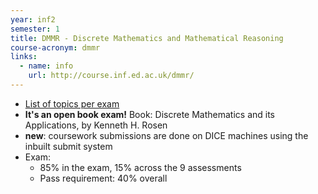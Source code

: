 ```yaml
---
year: inf2
semester: 1
title: DMMR - Discrete Mathematics and Mathematical Reasoning
course-acronym: dmmr
links:
  - name: info
    url: http://course.inf.ed.ac.uk/dmmr/
---
```


- [List of topics per exam](https://gist.github.com/neanias/058ac1d64386f240bfc38922e764e8a6)
- **It's an open book exam!** Book: Discrete Mathematics and its Applications, by Kenneth H. Rosen
- **new**: coursework submissions are done on DICE machines using the inbuilt submit system
- Exam:
  - 85% in the exam, 15% across the 9 assessments
  - Pass requirement: 40% overall
